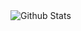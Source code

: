 <img src="https://github-readme-stats.vercel.app/api?username=Chaitanya-Keyal&show_icons=true&theme=transparent&border_radius=10" alt = "Github Stats">
